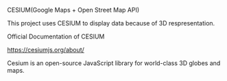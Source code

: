 CESIUM(Google Maps + Open Street Map API)

This project uses CESIUM to display data because of 3D respresentation.

Official Documentation of CESIUM

https://cesiumjs.org/about/

Cesium is an open-source JavaScript library for world-class 3D globes and maps.



